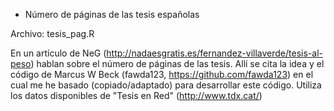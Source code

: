 - Número de páginas de las tesis españolas

Archivo: tesis_pag.R

En un artículo de NeG (http://nadaesgratis.es/fernandez-villaverde/tesis-al-peso) hablan sobre el número de páginas de las tesis.
Allí se cita la idea y el código de Marcus W Beck (fawda123, https://github.com/fawda123) en el cual me he basado (copiado/adaptado) para desarrollar este código. Utiliza los datos disponibles de "Tesis en Red" (http://www.tdx.cat/)
